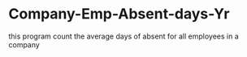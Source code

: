 # Company-Emp-Absent-days-Yr
this program count the average days of absent for all employees in a company 
